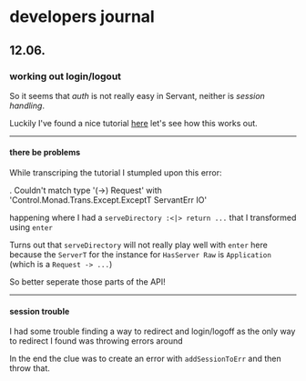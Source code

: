 # developers journal

## 12.06.

### working out login/logout

So it seems that *auth* is not really easy in Servant, neither is *session handling*.

Luckily I've found a nice tutorial [here](https://www.stackbuilders.com/tutorials/haskell/servant-auth/)
let's see how this works out.

---

#### there be problems
While transcriping the tutorial I stumpled upon this error:

  . Couldn't match type '(->) Request'
                   with 'Control.Monad.Trans.Except.ExceptT ServantErr IO'
				   
happening where I had a `serveDirectory :<|> return ...` that I transformed using `enter`

Turns out that `serveDirectory` will not really play well with `enter` here because the
`ServerT` for the instance for `HasServer Raw` is `Application` (which is a `Request -> ...`)

So better seperate those parts of the API!

---

#### session trouble
I had some trouble finding a way to redirect and login/logoff as the only way
to redirect I found was throwing errors around

In the end the clue was to create an error with `addSessionToErr` and then
throw that.
